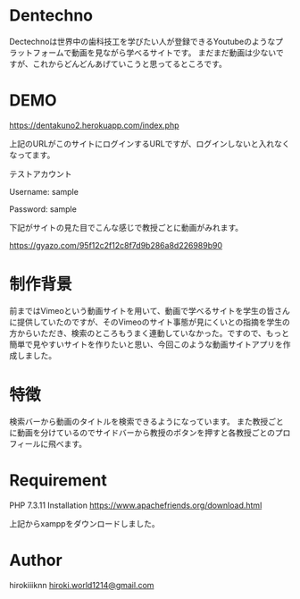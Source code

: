 # Dentechno

Dectechnoは世界中の歯科技工を学びたい人が登録できるYoutubeのようなプラットフォームで動画を見ながら学べるサイトです。
まだまだ動画は少ないですが、これからどんどんあげていこうと思ってるところです。

# DEMO

https://dentakuno2.herokuapp.com/index.php 

上記のURLがこのサイトにログインするURLですが、ログインしないと入れなくなってます。

テストアカウント

Username: sample

Password: sample

下記がサイトの見た目でこんな感じで教授ごとに動画がみれます。

https://gyazo.com/95f12c2f12c8f7d9b286a8d226989b90

# 制作背景
前まではVimeoという動画サイトを用いて、動画で学べるサイトを学生の皆さんに提供していたのですが、そのVimeoのサイト事態が見にくいとの指摘を学生の方からいただき、検索のところもうまく連動していなかった。ですので、もっと簡単で見やすいサイトを作りたいと思い、今回このような動画サイトアプリを作成しました。


# 特徴
検索バーから動画のタイトルを検索できるようになっています。
また教授ごとに動画を分けているのでサイドバーから教授のボタンを押すと各教授ごとのプロフィールに飛べます。

# Requirement
PHP 7.3.11
Installation
https://www.apachefriends.org/download.html

上記からxamppをダウンロードしました。

# Author
hirokiiiknn
hiroki.world1214@gmail.com
